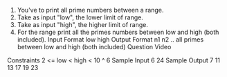 1. You've to print all prime numbers between a range.
2. Take as input "low", the lower limit of range.
3. Take as input "high", the higher limit of range.
4. For the range print all the primes numbers between low and high (both included).
   Input Format
   low
   high
   Output Format
   n1
   n2
   .. all primes between low and high (both included)
   Question Video

Constraints
2 <= low < high < 10 ^ 6
Sample Input
6
24
Sample Output
7
11
13
17
19
23

